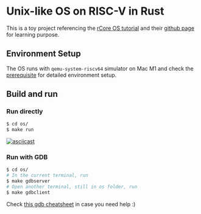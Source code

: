 # Unix-like OS on RISC-V in Rust

This is a toy project referencing the [rCore OS tutorial](https://rcore-os.cn/rCore-Tutorial-Book-v3/) and their [github page](https://github.com/rcore-os/rCore-Tutorial-v3) for learning purpose.

## Environment Setup
The OS runs with `qemu-system-riscv64` simulator on Mac M1 and check the [prerequisite](https://github.com/rcore-os/rCore-Tutorial-v3#prerequisites) for detailed environment setup.

## Build and run
### Run directly 
```bash
$ cd os/
$ make run
```
[![asciicast](https://asciinema.org/a/Phunb3wzt3978bfqDx2RaIaPL.svg)](https://asciinema.org/a/Phunb3wzt3978bfqDx2RaIaPL)
### Run with GDB
```bash
$ cd os/
# In the current terminal, run
$ make gdbserver
# Open another terminal, still in os folder, run
$ make gdbclient
```
Check [this gdb cheatsheet](docs/gdb_cheatsheet.md) in case you need help :)